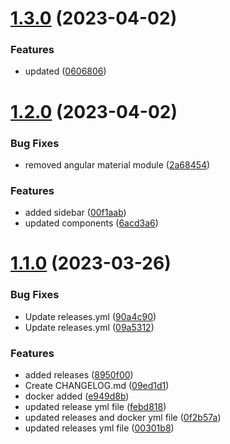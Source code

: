 # [1.3.0](https://github.com/manthanank/portfolio/compare/v1.2.0...v1.3.0) (2023-04-02)


### Features

* updated ([0606806](https://github.com/manthanank/portfolio/commit/0606806216a5a3672def0c6f63e7dc7ab89c7468))



# [1.2.0](https://github.com/manthanank/portfolio/compare/v1.1.0...v1.2.0) (2023-04-02)


### Bug Fixes

* removed angular material module ([2a68454](https://github.com/manthanank/portfolio/commit/2a68454b386b729e53411b4f3df20829ef3cc956))


### Features

* added sidebar ([00f1aab](https://github.com/manthanank/portfolio/commit/00f1aab59b6e8141a983a322e3635457c49de0c1))
* updated components ([6acd3a6](https://github.com/manthanank/portfolio/commit/6acd3a6e4dec46a83b8f220a446a64c387210016))



# [1.1.0](https://github.com/manthanank/portfolio/compare/09a5312ddf5706b9d9a076d7be3763c5301ebb14...v1.1.0) (2023-03-26)


### Bug Fixes

* Update releases.yml ([90a4c90](https://github.com/manthanank/portfolio/commit/90a4c906559e2a7af4618d375b9a56b2fb39f9e4))
* Update releases.yml ([09a5312](https://github.com/manthanank/portfolio/commit/09a5312ddf5706b9d9a076d7be3763c5301ebb14))


### Features

* added releases ([8950f00](https://github.com/manthanank/portfolio/commit/8950f002c35c6249c95cb75d0f06484b8ac73dc4))
* Create  CHANGELOG.md ([09ed1d1](https://github.com/manthanank/portfolio/commit/09ed1d184cc07be5faf45fb76c09f8baad8da311))
* docker added ([e949d8b](https://github.com/manthanank/portfolio/commit/e949d8b90f19ad8cf4f8c28eef4d8547c36724a7))
* updated release yml file ([febd818](https://github.com/manthanank/portfolio/commit/febd818d4d08ba47d5f9d6064e609f0fd395ce14))
* updated releases and docker yml file ([0f2b57a](https://github.com/manthanank/portfolio/commit/0f2b57a77be214097f6fff2a09a43d5d1989865b))
* updated releases yml file ([00301b8](https://github.com/manthanank/portfolio/commit/00301b84abb0f438cd765995fe71136d2914405a))



